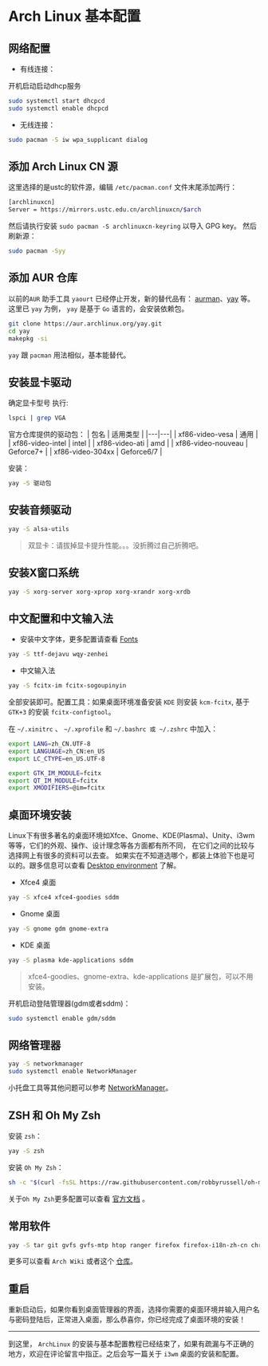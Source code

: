 # Arch Linux 基本配置

## 网络配置

* 有线连接：

开机启动启动dhcp服务

```bash
sudo systemctl start dhcpcd
sudo systemctl enable dhcpcd
```

* 无线连接：

```bash
sudo pacman -S iw wpa_supplicant dialog
```

## 添加 Arch Linux CN 源

这里选择的是ustc的软件源，编辑 `/etc/pacman.conf` 文件末尾添加两行：

```bash
[archlinuxcn]
Server = https://mirrors.ustc.edu.cn/archlinuxcn/$arch
```

然后请执行安装 `sudo pacman -S archlinuxcn-keyring` 以导入 GPG key。
然后刷新源：

```bash
sudo pacman -Syy
```

## 添加 AUR 仓库

以前的`AUR` 助手工具 `yaourt` 已经停止开发，新的替代品有： [aurman](https://github.com/polygamma/aurman)、[yay](https://github.com/Jguer/yay) 等。这里已 `yay` 为例， `yay` 是基于 `Go` 语言的，会安装依赖包。

```bash
git clone https://aur.archlinux.org/yay.git
cd yay
makepkg -si
```

`yay` 跟 `pacman` 用法相似，基本能替代。

## 安装显卡驱动

确定显卡型号
执行:

```bash
lspci | grep VGA
```

官方仓库提供的驱动包：
| 包名 | 适用类型 |
|---|---|
| xf86-video-vesa     | 通用 |
| xf86-video-intel    | intel |
| xf86-video-ati      | amd |
| xf86-video-nouveau  | Geforce7+ |
| xf86-video-304xx    | Geforce6/7 |

安装：

```bash
yay -S 驱动包
```

## 安装音频驱动

```bash
yay -S alsa-utils
```

> 双显卡：请拔掉显卡提升性能。。。没折腾过自己折腾吧。

## 安装X窗口系统

```bash
yay -S xorg-server xorg-xprop xorg-xrandr xorg-xrdb
```

## 中文配置和中文输入法

* 安装中文字体，更多配置请查看 [Fonts](https://wiki.archlinux.org/index.php/Fonts)

```bash
yay -S ttf-dejavu wqy-zenhei
```

* 中文输入法

```bash
yay -S fcitx-im fcitx-sogoupinyin
```

全部安装即可。配置工具：如果桌面环境准备安装 `KDE` 则安装 `kcm-fcitx`, 基于 `GTK+3` 的安装 `fcitx-configtool`。

在 `~/.xinitrc` 、 `~/.xprofile` 和 `~/.bashrc 或 ~/.zshrc` 中加入：

```bash
export LANG=zh_CN.UTF-8
export LANGUAGE=zh_CN:en_US
export LC_CTYPE=en_US.UTF-8

export GTK_IM_MODULE=fcitx
export QT_IM_MODULE=fcitx
export XMODIFIERS=@im=fcitx
```

## 桌面环境安装

Linux下有很多著名的桌面环境如Xfce、Gnome、KDE(Plasma)、Unity、i3wm等等，它们的外观、操作、设计理念等各方面都有所不同， 在它们之间的比较与选择网上有很多的资料可以去查。
如果实在不知道选哪个，都装上体验下也是可以的。跟多信息可以查看 [Desktop environment](https://wiki.archlinux.org/index.php/Desktop_environment#List_of_desktop_environments) 了解。

* Xfce4 桌面

```bash
yay -S xfce4 xfce4-goodies sddm
```

* Gnome 桌面

```bash
yay -S gnome gdm gnome-extra
```

* KDE 桌面

```bash
yay -S plasma kde-applications sddm
```

> xfce4-goodies、gnome-extra、kde-applications 是扩展包，可以不用安装。

开机启动登陆管理器(gdm或者sddm)：

```bash
sudo systemctl enable gdm/sddm
```

## 网络管理器

```bash
yay -S networkmanager
sudo systemctl enable NetworkManager
```

小托盘工具等其他问题可以参考 [NetworkManager](https://wiki.archlinux.org/index.php/NetworkManager)。

## ZSH 和 Oh My Zsh

安装 `zsh`：

```bash
yay -S zsh
```

安装 `Oh My Zsh`：

```bash
sh -c "$(curl -fsSL https://raw.githubusercontent.com/robbyrussell/oh-my-zsh/master/tools/install.sh)"
```

关于`Oh My Zsh`更多配置可以查看 [官方文档](https://github.com/robbyrussell/oh-my-zsh) 。

## 常用软件

```bash
yay -S tar git gvfs gvfs-mtp htop ranger firefox firefox-i18n-zh-cn chromium
```

更多可以查看 `Arch Wiki` 或者这个 [仓库](https://github.com/alim0x/Awesome-Linux-Software-zh_CN)。

## 重启

重新启动后，如果你看到桌面管理器的界面，选择你需要的桌面环境并输入用户名与密码登陆后，正常进入桌面，那么恭喜你，你已经完成了桌面环境的安装！

---
到这里， `ArchLinux` 的安装与基本配置教程已经结束了，如果有疏漏与不正确的地方，欢迎在评论留言中指正。之后会写一篇关于 `i3wm` 桌面的安装和配置。
